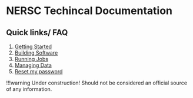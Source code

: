# NERSC Techincal Documentation

## Quick links/ FAQ

 1. [Getting Started](https://www.google.com)
 1. [Building Software](https://www.google.com)
 1. [Running Jobs](https://www.google.com)
 1. [Managing Data](https://www.google.com)
 1. [Reset my password](https://nim.nersc.gov)

!!!warning
	Under construction! Should not be considered an official source of any information.
